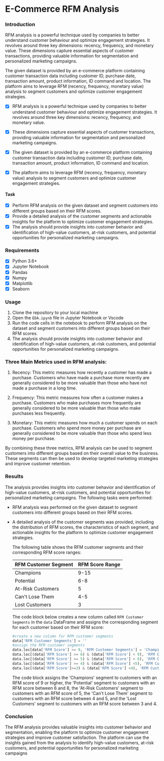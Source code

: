 # E-Commerce RFM Analysis

### Introduction

RFM analysis is a powerful technique used by companies to better understand customer behaviour and optimize engagement strategies. It revolves around three key dimensions: recency, frequency, and monetary value. These dimensions capture essential aspects of customer transactions, providing valuable information for segmentation and personalized marketing campaigns.

The given dataset is provided by an e-commerce platform containing customer transaction data including customer ID, purchase date, transaction amount, product information, ID command and location. The platform aims to leverage RFM (recency, frequency, monetary value) analysis to segment customers and optimize customer engagement strategies.

-   [x] RFM analysis is a powerful technique used by companies to better understand customer behaviour and optimize engagement strategies. It revolves around three key dimensions: recency, frequency, and monetary value.

-   [x] These dimensions capture essential aspects of customer transactions, providing valuable information for segmentation and personalized marketing campaigns.

-   [x] The given dataset is provided by an e-commerce platform containing customer transaction data including customer ID, purchase date, transaction amount, product information, ID command and location.

-   [x] The platform aims to leverage RFM (recency, frequency, monetary value) analysis to segment customers and optimize customer engagement strategies.

#### Task

-   [x] Perform RFM analysis on the given dataset and segment customers into different groups based on their RFM scores.
-   [x] Provide a detailed analysis of the customer segments and actionable insights for the platform to optimize customer engagement strategies.
-   [x] The analysis should provide insights into customer behavior and identification of high-value customers, at-risk customers, and potential opportunities for personalized marketing campaigns.

### Requirements

-   [x] Python 3.6+
-   [x] Jupyter Notebook
-   [x] Pandas
-   [x] Numpy
-   [x] Matplotlib
-   [x] Seaborn

### Usage

1.  Clone the repository to your local machine
2.  Open the `EDA.ipynb` file in Jupyter Notebook or Vscode
3.  Run the code cells in the notebook to perform RFM analysis on the dataset and segment customers into different groups based on their RFM scores.
4.  The analysis should provide insights into customer behavior and identification of high-value customers, at-risk customers, and potential opportunities for personalized marketing campaigns.

### Three Main Metrics used in RFM analysis:

1.  Recency: This metric measures how recently a customer has made a purchase. Customers who have made a purchase more recently are generally considered to be more valuable than those who have not made a purchase in a long time.

2.  Frequency: This metric measures how often a customer makes a purchase. Customers who make purchases more frequently are generally considered to be more valuable than those who make purchases less frequently.

3.  Monetary: This metric measures how much a customer spends on each purchase. Customers who spend more money per purchase are generally considered to be more valuable than those who spend less money per purchase.

By combining these three metrics, RFM analysis can be used to segment customers into different groups based on their overall value to the business. These segments can then be used to develop targeted marketing strategies and improve customer retention.

### Results

The analysis provides insights into customer behavior and identification of high-value customers, at-risk customers, and potential opportunities for personalized marketing campaigns. The following tasks were performed:

-   RFM analysis was performed on the given dataset to segment customers into different groups based on their RFM scores.

-   A detailed analysis of the customer segments was provided, including the distribution of RFM scores, the characteristics of each segment, and actionable insights for the platform to optimize customer engagement strategies.

    The following table shows the RFM customer segments and their corresponding RFM score ranges:

    | RFM Customer Segment | RFM Score Range |
    |----------------------|-----------------|
    | Champions            | 9-15            |
    | Potential            | 6-8             |
    | At-Risk Customers    | 5               |
    | Can't Lose Them      | 4-5             |
    | Lost Customers       | 3               |

    The code block below creates a new column called `RFM Customer Segments` in the `data` DataFrame and assigns the corresponding segment for each customer based on their RFM score:

    ``` python
    #create a new column for RFM customer segments
    data['RFM Customer Segments'] = ''
    #assign the RFM customer segments
    data.loc[data['RFM Score'] >= 9, 'RFM Customer Segments'] = 'Champions'
    data.loc[(data['RFM Score'] >= 6) & (data['RFM Score'] < 9), 'RFM Customer Segments'] = 'Potential'
    data.loc[(data['RFM Score'] >= 5) & (data['RFM Score'] < 6), 'RFM Customer Segments'] = 'At-Risk Customers'
    data.loc[(data['RFM Score'] >= 4) & (data['RFM Score'] <5), 'RFM Customer Segments'] = 'Can\'t Lose Them'
    data.loc[(data['RFM Score']>=3) & (data['RFM Score'] <4), 'RFM Customer Segments'] = 'Lost Customers'
    ```

    The code block assigns the 'Champions' segment to customers with an RFM score of 9 or higher, the 'Potential' segment to customers with an RFM score between 6 and 8, the 'At-Risk Customers' segment to customers with an RFM score of 5, the 'Can't Lose Them' segment to customers with an RFM score between 4 and 5, and the 'Lost Customers' segment to customers with an RFM score between 3 and 4.

### Conclusion

The RFM analysis provides valuable insights into customer behavior and segmentation, enabling the platform to optimize customer engagement strategies and improve customer satisfaction. The platform can use the insights gained from the analysis to identify high-value customers, at-risk customers, and potential opportunities for personalized marketing campaigns